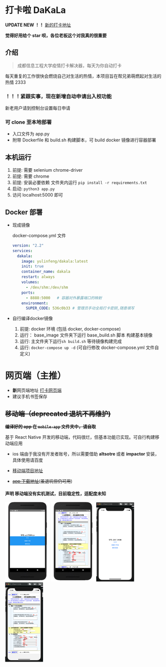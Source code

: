 # 打卡啦 DaKaLa

**UPDATE NEW ！！** [新的打卡地址](http://106.12.42.246:8888)

**觉得好用给个 star 呗，各位老板这个对我真的很重要**

## 介绍

> 成都信息工程大学疫情打卡解决器，每天为你自动打卡

每天重复的工作很快会燃烧自己对生活的热情，本项目旨在帮兄弟萌燃起对生活的热情 2333

### ！！！**紧跟实事，现在新增自动申请出入校功能**

新老用户请到控制台设置每日申请

### 可 clone 至本地部署

- 入口文件为 app.py
- 附带 Dockerfile 和 build.sh 构建脚本，可 build docker 镜像进行容器部署

## 本机运行

1. 前提: 需要 selenium chrome-driver
2. 前提: 需要 chrome
3. 前提: 安装必要依赖 文件夹内运行 `pip install -r requirements.txt`
4. 启动: `python3 app.py`
5. 访问 localhost:5000 即可

## Docker 部署

- 现成镜像

    docker-compose.yml 文件
    
    ```yaml
    version: "2.2"
    services:
      dakala:
        image: yulinfeng/dakala:latest
        init: true
        container_name: dakala
        restart: always
        volumes:
          - /dev/shm:/dev/shm
        ports:
          - 8888:5000   # 容器对外暴露端口的映射
        environment:
          SUPER_CODE: 536c0b33 # 管理员手动全局打卡密钥,随意填写
    ```

- 自行编译docker镜像
    1. 前提: docker 环境 (包括 docker, docker-compose)
    2. 运行： base_image 文件夹下运行 base_build.sh 脚本 构建基本镜像
    3. 运行: 主文件夹下运行`sh build.sh` 等待镜像构建完成
    4. 运行: `docker-compose up -d` (可自行修改 docker-compose.yml 文件自定义)




# 网页端（主推）

- **新**网页端地址 [打卡网页端](http://106.12.42.246:8888)
- 建议手机书签保存

## ~~移动端（deprecated 退坑不再维护)~~

<b> ~~编译好的 app 在 `mobile-app` 文件夹中，请自取~~ </b>

基于 React Native 开发的移动端，代码很烂，但基本功能已实现。可自行构建移动端应用

- ios 端由于我没有开发者账号，所以需要借助 <b> altsotre </b> 或者 <b> impactor </b> 安装，具体使用请百度

- [移动端项目地址](https://github.com/yulinfeng000/DaKaLa-mobile)
- ~~[app 下载地址](https://github.com/yulinfeng000/DaKaLa/releases)~~(~~虽退坑但仍可用~~)

#### 声明 移动端没有实机测试，目前稳定性，适配度未知

<img src="img/andorid/info.png" style="zoom:25%;" />

<img src="img/andorid/dakaphoto.png" style="zoom:25%;" />

<img src="img/ios/info.png" style="zoom:25%;" />

<img src="img/ios/dakaphoto.png" style="zoom:25%;" />
